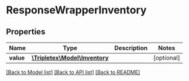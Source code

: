 # ResponseWrapperInventory

## Properties
Name | Type | Description | Notes
------------ | ------------- | ------------- | -------------
**value** | [**\Tripletex\Model\Inventory**](Inventory.md) |  | [optional] 

[[Back to Model list]](../../README.md#documentation-for-models) [[Back to API list]](../../README.md#documentation-for-api-endpoints) [[Back to README]](../../README.md)


